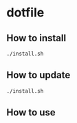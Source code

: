 # dotfile

## How to install

```sh
./install.sh
```

## How to update

```sh
./install.sh
```

## How to use
